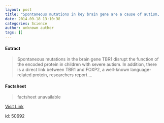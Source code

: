 ```yaml
---
layout: post
title: "Spontaneous mutations in key brain gene are a cause of autism, study concludes"
date: 2014-09-18 13:10:38
categories: Science
author: unknown author
tags: []
---
```



#### Extract
>Spontaneous mutations in the brain gene TBR1 disrupt the function of the encoded protein in children with severe autism. In addition, there is a direct link between TBR1 and FOXP2, a well-known language-related protein, researchers report....

#### Factsheet
>factsheet unavailable

[Visit Link](http://feeds.sciencedaily.com/~r/sciencedaily/~3/Ew-tmpWd28s/140918091038.htm)

id:   50692


